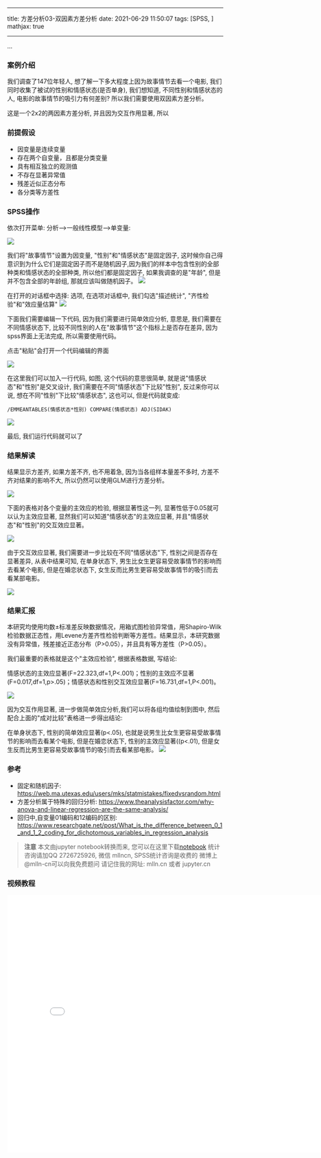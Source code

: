 
---
title: 方差分析03-双因素方差分析
date: 2021-06-29 11:50:07
tags: [SPSS, ]
mathjax: true

---

...

<!-- more -->

### 案例介绍

我们调查了147位年轻人, 想了解一下多大程度上因为故事情节去看一个电影, 我们同时收集了被试的性别和情感状态(是否单身), 我们想知道, 不同性别和情感状态的人, 电影的故事情节的吸引力有何差别?  所以我们需要使用双因素方差分析。

这是一个2x2的两因素方差分析, 并且因为交互作用显著, 所以

### 前提假设

- 因变量是连续变量
- 存在两个自变量，且都是分类变量
- 具有相互独立的观测值 
- 不存在显著异常值
- 残差近似正态分布
- 各分类等方差性

### SPSS操作

依次打开菜单: 分析-->一般线性模型-->单变量:

<img src="imgs/14-01-spss.png">

我们将"故事情节"设置为因变量, "性别"和"情感状态"是固定因子, 这时候你自己得意识到为什么它们是固定因子而不是随机因子,因为我们的样本中包含性别的全部种类和情感状态的全部种类, 所以他们都是固定因子, 如果我调查的是"年龄", 但是并不包含全部的年龄组, 那就应该叫做随机因子。 
<img src="imgs/14-02-spss.png">

在打开的对话框中选择: 选项, 在选项对话框中, 我们勾选"描述统计", "齐性检验"和"效应量估算"
<img src="imgs/14-03-spss.png">

下面我们需要编辑一下代码, 因为我们需要进行简单效应分析, 意思是, 我们需要在不同情感状态下, 比较不同性别的人在"故事情节"这个指标上是否存在差异, 因为spss界面上无法完成, 所以需要使用代码。

点击"粘贴"会打开一个代码编辑的界面

<img src="imgs/14-04-spss.png">

在这里我们可以加入一行代码, 如图, 这个代码的意思很简单, 就是说"情感状态"和"性别"是交叉设计, 我们需要在不同"情感状态"下比较"性别", 反过来你可以说, 想在不同"性别"下比较"情感状态", 这也可以, 但是代码就变成:

```
/EMMEANTABLES(情感状态*性别) COMPARE(情感状态) ADJ(SIDAK)
```

<img src="imgs/14-05-spss.png">

最后, 我们运行代码就可以了

### 结果解读


结果显示方差齐, 如果方差不齐, 也不用着急, 因为当各组样本量差不多时, 方差不齐对结果的影响不大, 所以仍然可以使用GLM进行方差分析。

<img src="imgs/14-06-spss.png">

下面的表格对各个变量的主效应的检验, 根据显著性这一列, 显著性低于0.05就可以认为主效应显著, 显然我们可以知道"情感状态"的主效应显著, 并且"情感状态"和"性别"的交互效应显著。

<img src="imgs/14-07-spss.png">

由于交互效应显著, 我们需要进一步比较在不同"情感状态"下, 性别之间是否存在显著差异, 从表中结果可知, 在单身状态下, 男生比女生更容易受故事情节的影响而去看某个电影, 但是在婚恋状态下, 女生反而比男生更容易受故事情节的吸引而去看某部电影。

<img src="imgs/14-08-spss.png">

### 结果汇报

本研究均使用均数±标准差反映数据情况，用箱式图检验异常值，用Shapiro-Wilk检验数据正态性，用Levene方差齐性检验判断等方差性。结果显示，本研究数据没有异常值，残差接近正态分布（P>0.05），并且具有等方差性（P>0.05）。



我们最重要的表格就是这个"主效应检验", 根据表格数据, 写结论:

情感状态的主效应显著(F=22.323,df=1,P<.001)；性别的主效应不显著(F=0.017,df=1,p>.05)；情感状态和性别交互效应显著(F=16.731,df=1,P<.001)。

<img src="imgs/14-09-spss.png">

因为交互作用显著, 进一步做简单效应分析,我们可以将各组均值绘制到图中, 然后配合上面的"成对比较"表格进一步得出结论:

在单身状态下, 性别的简单效应显著(p<.05), 也就是说男生比女生更容易受故事情节的影响而去看某个电影, 但是在婚恋状态下, 性别的主效应显著((p<.01), 但是女生反而比男生更容易受故事情节的吸引而去看某部电影。
<img src="imgs/14-10-spss.png">

### 参考

- 固定和随机因子: https://web.ma.utexas.edu/users/mks/statmistakes/fixedvsrandom.html
- 方差分析属于特殊的回归分析: https://www.theanalysisfactor.com/why-anova-and-linear-regression-are-the-same-analysis/
- 回归中,自变量01编码和12编码的区别: https://www.researchgate.net/post/What_is_the_difference_between_0_1_and_1_2_coding_for_dichotomous_variables_in_regression_analysis


> **注意**
> 本文由jupyter notebook转换而来, 您可以在这里下载[notebook](方差分析03-双因素方差分析.ipynb)
> 统计咨询请加QQ 2726725926, 微信 mllncn,  SPSS统计咨询是收费的
> 微博上@mlln-cn可以向我免费题问
> 请记住我的网址: mlln.cn 或者 jupyter.cn


### 视频教程


<iframe src="//player.bilibili.com/player.html?bvid=BV1Rv411V7qn&page=1" scrolling="no" border="0" frameborder="no" framespacing="0" allowfullscreen="true"  style="width:800px;height:600px"> </iframe>